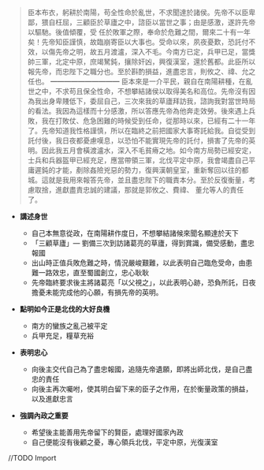 > 臣本布衣，躬耕於南陽，苟全性命於亂世，不求聞達於諸侯。先帝不以臣卑鄙，猥自枉屈，三顧臣於草廬之中，諮臣以當世之事；由是感激，遂許先帝以驅馳。後值傾覆，受 任於敗軍之際，奉命於危難之間，爾來二十有一年矣！先帝知臣謹慎，故臨崩寄臣以大事也。受命以來，夙夜憂歎，恐託付不效，以傷先帝之明，故五月渡瀘，深入不毛。今南方已定，兵甲已足，當獎帥三軍，北定中原，庶竭駑鈍，攘除奸凶，興復漢室，還於舊都。此臣所以報先帝，而忠陛下之職分也。至於斟酌損益，進盡忠言，則攸之、禕、允之任也。
> ━━━━━━━━━━
> 臣本來是一介平民，親自在南陽耕種，在亂世之中，不求苟且保全性命，不想攀結諸侯以取得美名和高位。先帝沒有因為我出身卑賤低下，委屈自己，三次來我的草廬拜訪我，諮詢我對當世時局的看法。我因為這樣而十分感激，所以答應先帝為他奔走效勞。後來遇上兵敗，我在打敗仗、危急困難的時候受到任命，從那時以來，已經有二十一年了。先帝知道我性格謹慎，所以在臨終之前把國家大事寄託給我。自從受到託付後，我日夜都憂慮嘆息，以恐怕不能實現先帝的託付，損害了先帝的英明。因此我五月會橫渡瀘水，深入不毛貧瘠之地。如今南方局勢已經安定，士兵和兵器盔甲已經充足，應當帶領三軍，北伐平定中原，我會竭盡自己平庸遲鈍的才能，剷除姦險兇惡的勢力，復興漢朝皇室，重新奪回以往的都城。這就是我用來報答先帝，並且盡忠陛下的職責本分。至於反復衡量，考慮取捨，進獻盡責忠誠的建議，那就是郭攸之、費禕、 董允等人的責任了。

- **講述身世**
	- 自己本無意從政，在南陽耕作度日，不想攀結諸候來聞名顯達於天下
	- 「三顧草廬」— 劉備三次到訪諸葛亮的草廬，得到賞識，備受感動，盡忠報國
	- 出山時正值兵敗危難之時，情況嚴峻艱難，以此表明自己臨危受命，由患難一路效忠，直至蜀國創立，忠心耿耿
	- 先帝臨終要求後主將諸葛亮「以父視之」，以此表明心跡，恐負所託，日夜擔憂未能完成他的心願，有損先帝的英明。

- **點明如今正是北伐的大好良機**
	- 南方的蠻族之亂己被平定
	- 兵甲充足，糧草充裕

- **表明忠心**
	- 向後主交代自己為了盡忠報國，追隨先帝遺願，即將出師北伐，是自己盡忠的責任
	- 向後主再次囑咐，使其明白留下来的臣子之作用，在於衡量政策的損益，以及進獻忠言

- **強調內政之重要**
	- 希望後主能善用先帝留下的賢臣，處理好國家內政
	- 自己便能沒有後顧之憂，專心領兵北伐，平定中原，光復漢室

//TODO Import
